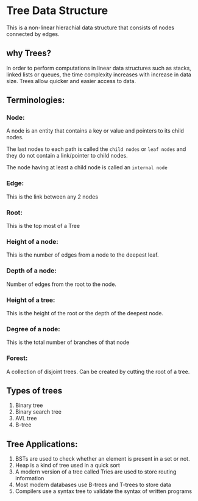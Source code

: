 # Tree Data Structure

This is a non-linear hierachial data structure that consists of nodes connected by edges.

## why Trees?

In order to perform computations in linear data structures such as stacks, linked lists or queues, the time complexity increases with increase in data size. Trees allow quicker and easier access to data.

## Terminologies:

### Node:

A node is an entity that contains a key or value and pointers to its child nodes.

The last nodes to each path is called the `child nodes` or `leaf nodes` and they do not contain a link/pointer to child nodes.

The node having at least a child node is called an `internal node`

### Edge:

This is the link between any 2 nodes

### Root:

This is the top most of a Tree

### Height of a node:
 This is the number of edges from a node to the deepest leaf.

 ### Depth of a node:

 Number of edges from the root to the node.

 ### Height of a tree:

 This is the height of the root or the depth of the deepest node.

 ### Degree of a node:

 This is the total number of branches of that node

 ### Forest:

 A collection of disjoint trees. Can be created by cutting the root of a tree.

 ## Types of trees
 1. Binary tree
 2. Binary search tree
 3. AVL tree
 4. B-tree  

 ## Tree Applications:

 1. BSTs are used to check whether an element is present in a set or not.
 2. Heap is a kind of tree used in a quick sort
 3. A modern version of a tree called Tries are used to store routing information
 4. Most modern databases use B-trees and T-trees to store data
 5. Compilers use a syntax tree to validate the syntax of written programs
